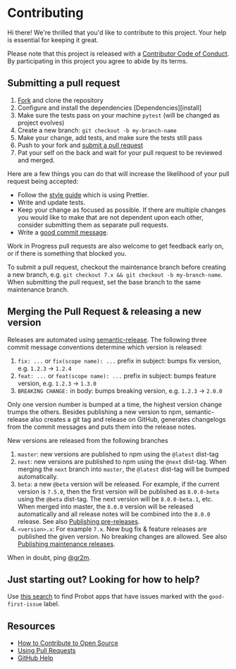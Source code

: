 # Contributing

Hi there! We're thrilled that you'd like to contribute to this project. Your help is essential for keeping it great.

Please note that this project is released with a [Contributor Code of Conduct][code-of-conduct]. By participating in this project you agree to abide by its terms.

## Submitting a pull request

1. [Fork][fork] and clone the repository
1. Configure and install the dependencies [Dependencies][install]
1. Make sure the tests pass on your machine `pytest` (will be changed as project evolves)
1. Create a new branch: `git checkout -b my-branch-name`
1. Make your change, add tests, and make sure the tests still pass
1. Push to your fork and [submit a pull request][pr]
1. Pat your self on the back and wait for your pull request to be reviewed and merged.

Here are a few things you can do that will increase the likelihood of your pull request being accepted:

- Follow the [style guide][style] which is using Prettier.
- Write and update tests.
- Keep your change as focused as possible. If there are multiple changes you would like to make that are not dependent upon each other, consider submitting them as separate pull requests.
- Write a [good commit message](http://tbaggery.com/2008/04/19/a-note-about-git-commit-messages.html).

Work in Progress pull requests are also welcome to get feedback early on, or if there is something that blocked you.

To submit a pull request, checkout the maintenance branch before creating a new branch, e.g. `git checkout 7.x && git checkout -b my-branch-name`. When submitting the pull request, set the base branch to the same maintenance branch.

## Merging the Pull Request & releasing a new version

Releases are automated using [semantic-release](https://github.com/semantic-release/semantic-release).
The following three commit message conventions determine which version is released:

1. `fix: ...` or `fix(scope name): ...` prefix in subject: bumps fix version, e.g. `1.2.3` → `1.2.4`
2. `feat: ...` or `feat(scope name): ...` prefix in subject: bumps feature version, e.g. `1.2.3` → `1.3.0`
3. `BREAKING CHANGE:` in body: bumps breaking version, e.g. `1.2.3` → `2.0.0`

Only one version number is bumped at a time, the highest version change trumps the others. Besides publishing a new version to npm, semantic-release also creates a git tag and release on GitHub, generates changelogs from the commit messages and puts them into the release notes.

New versions are released from the following branches

1. `master`: new versions are published to npm using the `@latest` dist-tag
1. `next`: new versions are published to npm using the `@next` dist-tag. When merging the `next` branch into `master`, the `@latest` dist-tag will be bumped automatically.
1. `beta`: a new `@beta` version will be released. For example, if the current version is `7.5.0`, then the first version will be published as `8.0.0-beta` using the `@beta` dist-tag. The next version will be `8.0.0-beta.1`, etc. When merged into master, the `8.0.0` version will be released automatically and all release notes will be combined into the `8.0.0` release. See also [Publishing pre-releases](https://github.com/semantic-release/semantic-release/blob/beta/docs/recipes/pre-releases.md).
1. `<version>.x`: For example `7.x`. New bug fix & feature releases are published the given version. No breaking changes are allowed. See also [Publishing maintenance releases](https://github.com/semantic-release/semantic-release/blob/beta/docs/recipes/maintenance-releases.md).

When in doubt, ping [@gr2m](https://github.com/gr2m).

## Just starting out? Looking for how to help?

Use [this search][good-first-issue-search] to find Probot apps that have issues marked with the `good-first-issue` label.

## Resources

- [How to Contribute to Open Source](https://opensource.guide/how-to-contribute/)
- [Using Pull Requests](https://help.github.com/articles/about-pull-requests/)
- [GitHub Help](https://help.github.com)

[fork]: https://github.com/probot/probot/fork
[pr]: https://github.com/probot/probot/compare
[style]: https://prettier.io/
[code-of-conduct]: CODE_OF_CONDUCT.md
[good-first-issue-search]: https://github.com/search?utf8=%E2%9C%93&q=topic%3Aprobot+topic%3Aprobot-app+good-first-issues%3A%3E0&type=
[linter]: https://github.com/probot/probot/blob/ts-readme/tslint.json
